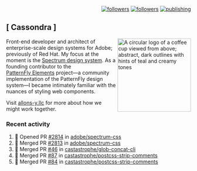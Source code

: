 <p align="right"><a rel="me" href="https://front-end.social/@castastrophe">
    <img alt="followers" title="Follow me on Mastodon" src="https://img.shields.io/mastodon/follow/109297102751309835?domain=https%3A%2F%2Ffront-end.social&label=Follow&logo=mastodon&logoColor=white&style=for-the-badge&labelColor=008080&color=006969"/></a>
  <a href="https://codepen.io/castastrophe/">
    <img alt="followers" title="Follow me on CodePen" src="https://img.shields.io/badge/23-1?color=640464&labelColor=7c007c&style=for-the-badge&logo=codepen&label=Follow"/></a>
<a href="https://castastrophe.medium.com/">
    <img alt="publishing" title="View articles on Medium" src="https://img.shields.io/badge/107-1?color=666&labelColor=444&label=subscribe&logo=medium&logoColor=white&style=for-the-badge"/></a>
</p>

## [&nbsp;Cassondra&nbsp;]

<img align="right" src="https://github-production-user-asset-6210df.s3.amazonaws.com/1840295/253016758-ba468774-1cd3-42c2-8f43-947b5eeb5edf.png" height="200" alt="A circular logo of a coffee cup viewed from above; abstract, dark outlines with hints of teal and creamy tones">

Front-end developer and architect of enterprise-scale design systems for Adobe; previously of Red Hat. My focus at the moment is the [Spectrum design system](https://github.com/adobe/spectrum-css). As a founding contributor to the [PatternFly&nbsp;Elements](https://github.com/patternfly/patternfly-elements) project&mdash;a community implementation of the PatternFly design system&mdash;I became intimately familiar with the nuances of styling web components.

Visit [allons-y.llc](http://allons-y.llc/) for more about how we might work together.

### Recent activity

<!--START_SECTION:activity-->
1. 💪 Opened PR [#2814](https://github.com/adobe/spectrum-css/pull/2814) in [adobe/spectrum-css](https://github.com/adobe/spectrum-css)
2. 🎉 Merged PR [#2813](https://github.com/adobe/spectrum-css/pull/2813) in [adobe/spectrum-css](https://github.com/adobe/spectrum-css)
3. 🎉 Merged PR [#46](https://github.com/castastrophe/glob-concat-cli/pull/46) in [castastrophe/glob-concat-cli](https://github.com/castastrophe/glob-concat-cli)
4. 🎉 Merged PR [#87](https://github.com/castastrophe/postcss-strip-comments/pull/87) in [castastrophe/postcss-strip-comments](https://github.com/castastrophe/postcss-strip-comments)
5. 🎉 Merged PR [#84](https://github.com/castastrophe/postcss-strip-comments/pull/84) in [castastrophe/postcss-strip-comments](https://github.com/castastrophe/postcss-strip-comments)
<!--END_SECTION:activity-->
